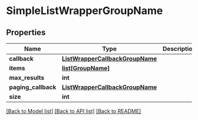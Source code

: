 # SimpleListWrapperGroupName

## Properties
Name | Type | Description | Notes
------------ | ------------- | ------------- | -------------
**callback** | [**ListWrapperCallbackGroupName**](ListWrapperCallbackGroupName.md) |  | [optional] 
**items** | [**list[GroupName]**](GroupName.md) |  | [optional] 
**max_results** | **int** |  | [optional] 
**paging_callback** | [**ListWrapperCallbackGroupName**](ListWrapperCallbackGroupName.md) |  | [optional] 
**size** | **int** |  | [optional] 

[[Back to Model list]](../README.md#documentation-for-models) [[Back to API list]](../README.md#documentation-for-api-endpoints) [[Back to README]](../README.md)

